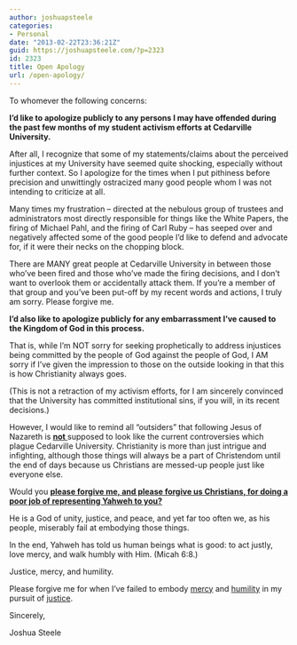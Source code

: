 ```yaml
---
author: joshuapsteele
categories:
- Personal
date: "2013-02-22T23:36:21Z"
guid: https://joshuapsteele.com/?p=2323
id: 2323
title: Open Apology
url: /open-apology/
---
```


To whomever the following concerns:

**I’d like to apologize publicly to any persons I may have offended during the past few months of my student activism efforts at Cedarville University.**

After all, I recognize that some of my statements/claims about the perceived injustices at my University have seemed quite shocking, especially without further context. So I apologize for the times when I put pithiness before precision and unwittingly ostracized many good people whom I was not intending to criticize at all.

Many times my frustration – directed at the nebulous group of trustees and administrators most directly responsible for things like the White Papers, the firing of Michael Pahl, and the firing of Carl Ruby – has seeped over and negatively affected some of the good people I’d like to defend and advocate for, if it were their necks on the chopping block.

There are MANY great people at Cedarville University in between those who’ve been fired and those who’ve made the firing decisions, and I don’t want to overlook them or accidentally attack them. If you’re a member of that group and you’ve been put-off by my recent words and actions, I truly am sorry. Please forgive me.

**I’d also like to apologize publicly for any embarrassment I’ve caused to the Kingdom of God in this process.**

That is, while I’m NOT sorry for seeking prophetically to address injustices being committed by the people of God against the people of God, I AM sorry if I’ve given the impression to those on the outside looking in that this is how Christianity always goes.

(This is not a retraction of my activism efforts, for I am sincerely convinced that the University has committed institutional sins, if you will, in its recent decisions.)

However, I would like to remind all “outsiders” that following Jesus of Nazareth is <span style="text-decoration:underline;">**not** </span>supposed to look like the current controversies which plague Cedarville University. Christianity is more than just intrigue and infighting, although those things will always be a part of Christendom until the end of days because us Christians are messed-up people just like everyone else.

Would you <span style="text-decoration:underline;">**please forgive me, and please forgive us Christians, for doing a poor job of representing Yahweh to you?** </span>

He is a God of unity, justice, and peace, and yet far too often we, as his people, miserably fail at embodying those things.

In the end, Yahweh has told us human beings what is good: to act justly, love mercy, and walk humbly with Him. (Micah 6:8.)

Justice, mercy, and humility.

Please forgive me for when I’ve failed to embody <span style="text-decoration:underline;">mercy</span> and <span style="text-decoration:underline;">humility</span> in my pursuit of <span style="text-decoration:underline;">justice</span>.

Sincerely,

Joshua Steele